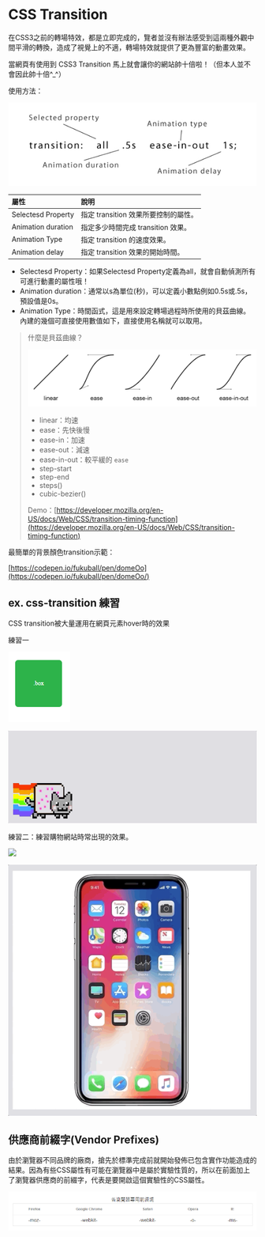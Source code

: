 # CSS Transition

在CSS3之前的轉場特效，都是立即完成的，覽者並沒有辦法感受到這兩種外觀中間平滑的轉換，造成了視覺上的不適，轉場特效就提供了更為豐富的動畫效果。

當網頁有使用到 CSS3 Transition 馬上就會讓你的網站帥十倍啦！（但本人並不會因此帥十倍^\_^）

使用方法：

![](../.gitbook/assets/css-transition.jpg)

| 屬性 | 說明 |
| :--- | :--- |
| Selectesd Property | 指定 transition 效果所要控制的屬性。 |
| Animation duration | 指定多少時間完成 transition 效果。 |
| Animation Type | 指定 transition 的速度效果。 |
| Animation delay | 指定 transition 效果的開始時間。 |

* Selectesd Property：如果Selectesd Property定義為all，就會自動偵測所有可進行動畫的屬性哦！
* Animation duration：通常以s為單位\(秒\)，可以定義小數點例如0.5s或.5s，預設值是0s。
* Animation Type：時間函式，這是用來設定轉場過程時所使用的貝茲曲線。內建的幾個可直接使用數值如下，直接使用名稱就可以取用。

> 什麼是貝茲曲線？ 
>
>
>
> ![](../.gitbook/assets/image%20%282%29.png)
>
> * linear：均速
> * ease：先快後慢
> * ease-in：加速
> * ease-out：減速
> * ease-in-out：較平緩的 `ease`
> * step-start
> * step-end
> * steps\(\)
> * cubic-bezier\(\)
>
> Demo：[https://developer.mozilla.org/en-US/docs/Web/CSS/transition-timing-function](https://developer.mozilla.org/en-US/docs/Web/CSS/transition-timing-function)



最簡單的背景顏色transition示範：

[https://codepen.io/fukuball/pen/domeOo](https://codepen.io/fukuball/pen/domeOo/)

## ex. css-transition 練習

CSS transition被大量運用在網頁元素hover時的效果 

練習一

![](../.gitbook/assets/transition-demo-2.gif)

![](../.gitbook/assets/dec-05-2018-00-05-28.gif)

練習二：練習購物網站時常出現的效果。

![](../.gitbook/assets/dec-05-2018-00-02-13.gif)

![](../.gitbook/assets/dec-04-2018-23-59-08.gif)

## 供應商前綴字\(Vendor Prefixes\)

由於瀏覽器不同品牌的廠商，搶先於標準完成前就開始發佈已包含實作功能造成的結果。因為有些CSS屬性有可能在瀏覽器中是屬於實驗性質的，所以在前面加上了瀏覽器供應商的前綴字，代表是要開啟這個實驗性的CSS屬性。

![](../.gitbook/assets/browser.png)


